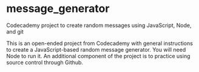 # message_generator
Codecademy project to create random messages using JavaScript, Node, and git

This is an open-ended project from Codecademy with general instructions to create a JavaScript-based random message generator. You will need Node to run it. An additional component of the project is to practice using source control through Github. 
